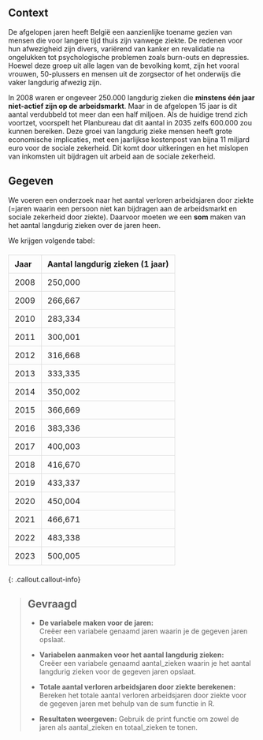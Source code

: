 ## Context

De afgelopen jaren heeft België een aanzienlijke toename gezien van mensen die voor langere tijd thuis zijn vanwege ziekte. De redenen voor hun afwezigheid zijn divers, variërend van kanker en revalidatie na ongelukken tot psychologische problemen zoals burn-outs en depressies. Hoewel deze groep uit alle lagen van de bevolking komt, zijn het vooral vrouwen, 50-plussers en mensen uit de zorgsector of het onderwijs die vaker langdurig afwezig zijn.

In 2008 waren er ongeveer 250.000 langdurig zieken die **minstens één jaar niet-actief zijn op de arbeidsmarkt**. Maar in de afgelopen 15 jaar is dit aantal verdubbeld tot meer dan een half miljoen. Als de huidige trend zich voortzet, voorspelt het Planbureau dat dit aantal in 2035 zelfs 600.000 zou kunnen bereiken. Deze groei van langdurig zieke mensen heeft grote economische implicaties, met een jaarlijkse kostenpost van bijna 11 miljard euro voor de sociale zekerheid. Dit komt door uitkeringen en het mislopen van inkomsten uit bijdragen uit arbeid aan de sociale zekerheid. 

## Gegeven

We voeren een onderzoek naar het aantal verloren arbeidsjaren door ziekte (=jaren waarin een persoon niet kan bijdragen aan de arbeidsmarkt en sociale zekerheid door ziekte). Daarvoor moeten we een **som** maken van het aantal langdurig zieken over de jaren heen. 

We krijgen volgende tabel: 

<table>
<head>
    <meta charset="UTF-8">
    <meta name="viewport" content="width=device-width, initial-scale=1.0">
    <title>Materials Data</title>
    <style>
        table {
            width: 100%;
            border-collapse: collapse;
            margin: 20px 0;
        }
        th, td {
            border: 1px solid #dddddd;
            padding: 8px 12px;
            text-align: left;
        }
        th {
            background-color: ;
        }
    </style>
</head>
    <thead>
        <tr>
            <th>Jaar</th>
            <th>Aantal langdurig zieken (1 jaar)</th>
        </tr>
    </thead>
    <tbody>
        <tr><td>2008</td><td>250,000</td></tr>
        <tr><td>2009</td><td>266,667</td></tr>
        <tr><td>2010</td><td>283,334</td></tr>
        <tr><td>2011</td><td>300,001</td></tr>
        <tr><td>2012</td><td>316,668</td></tr>
        <tr><td>2013</td><td>333,335</td></tr>
        <tr><td>2014</td><td>350,002</td></tr>
        <tr><td>2015</td><td>366,669</td></tr>
        <tr><td>2016</td><td>383,336</td></tr>
        <tr><td>2017</td><td>400,003</td></tr>
        <tr><td>2018</td><td>416,670</td></tr>
        <tr><td>2019</td><td>433,337</td></tr>
        <tr><td>2020</td><td>450,004</td></tr>
        <tr><td>2021</td><td>466,671</td></tr>
        <tr><td>2022</td><td>483,338</td></tr>
        <tr><td>2023</td><td>500,005</td></tr>
    </tbody>
</table>



{: .callout.callout-info}
>## Gevraagd
>
>* **De variabele maken voor de jaren:**  
> Creëer een variabele genaamd jaren waarin je de gegeven jaren opslaat.
>
>
>
>* **Variabelen aanmaken voor het aantal langdurig zieken:**  
> Creëer een variabele genaamd aantal_zieken waarin je het aantal langdurig zieken voor de gegeven jaren opslaat.
>
>
>
>* **Totale aantal verloren arbeidsjaren door ziekte berekenen:**  
> Bereken het totale aantal verloren arbeidsjaren door ziekte voor de gegeven jaren met behulp van de sum functie in R.
>
>
>
>* **Resultaten weergeven:**
>Gebruik de print functie om zowel de jaren als aantal_zieken en totaal_zieken te tonen.
>
>
>
 
